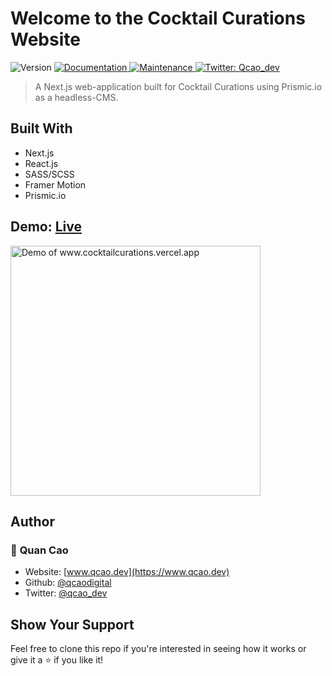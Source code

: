 <h1>
    <!-- <img style="vertical-align: center" alt="Demo of qcao.dev" align='center' height='24px' src='./public/imgs/stock/logos/cc-icon-logo-color.png'/>  -->
    <span>Welcome to the Cocktail Curations Website</span>
    
</h1>
<p>
  <img alt="Version" src="https://img.shields.io/badge/version-1.0.0-blue.svg?cacheSeconds=2592000" />
  <a href="https://github.com/qcaodigital/qcao-portfolio#readme" target="_blank">
    <img alt="Documentation" src="https://img.shields.io/badge/documentation-Yes-brightgreen.svg" />
  </a>
  <a href="https://github.com/qcaodigital/qcao-portfolio/graphs/commit-activity" target="_blank">
    <img alt="Maintenance" src="https://img.shields.io/badge/Maintained%3F-Yes-green.svg" />
  </a>
  <a href="https://twitter.com/qcao_dev" target="_blank">
    <img alt="Twitter: Qcao_dev" src="https://img.shields.io/twitter/follow/qcao_dev.svg?style=social" />
  </a>
</p>

> A Next.js web-application built for Cocktail Curations using Prismic.io as a headless-CMS.

## Built With

-   Next.js
-   React.js
-   SASS/SCSS
-   Framer Motion
-   Prismic.io

## Demo: [Live](https://cocktailcurations.vercel.app/)

<img alt="Demo of www.cocktailcurations.vercel.app" align='center' width='400px' src='./readme.gif'/><br/>

## Author

### 👤 **Quan Cao**

-   Website: [www.qcao.dev](https://www.qcao.dev)
-   Github: [@qcaodigital](https://github.com/qcaodigital)
-   Twitter: [@qcao_dev](https://twitter.com/qcao_dev)

## Show Your Support

Feel free to clone this repo if you're interested in seeing how it works or give it a ⭐️ if you like it!
